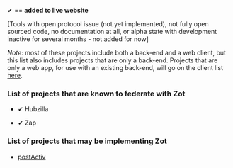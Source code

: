 &#10004; == **added to live website**

[Tools with open protocol issue (not yet implemented), not fully open sourced code, no documentation at all, or alpha state with development inactive for several months - not added for now]

*Note*: most of these projects include both a back-end and a web client, but this list also includes projects that are only a back-end. Projects that are only a web app, for use with an existing back-end, will go on the client list [here](https://gitlab.com/fediverse/fediverse.gitlab.io/wikis/watchlist-for-client-apps).

### List of projects that are known to federate with Zot

* &#10004; Hubzilla

* &#10004; Zap


### List of projects that may be implementing Zot

* [postActiv](http://gitea.postactiv.com/postActiv/postActiv/issues/1)